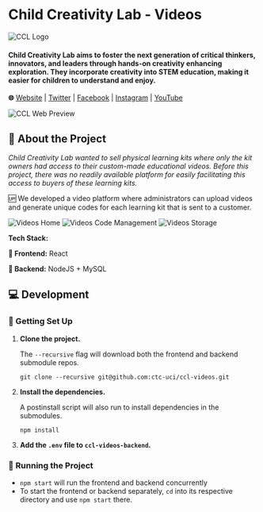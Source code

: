 # Child Creativity Lab - Videos
![CCL Logo](https://user-images.githubusercontent.com/45449494/130186262-a0855101-be2f-4cf2-a9fd-2c7ea289b115.png)
#### Child Creativity Lab aims to foster the next generation of critical thinkers, innovators, and leaders through hands-on creativity enhancing exploration. They incorporate creativity into STEM education, making it easier for children to understand and enjoy.

**🌐** [Website](https://childcreativitylab.org) | [Twitter](https://twitter.com/childcreativity) | [Facebook](https://www.facebook.com/childcreativitylab/) | [Instagram](https://www.instagram.com/childcreativitylab/) | [YouTube](https://www.youtube.com/channel/UCgMSq7Xy2oXarbaUBO2cQIA)


![CCL Web Preview](https://user-images.githubusercontent.com/45449494/130186401-0a6fde21-0def-4922-a209-f245d5d2a258.png)


## 🔎 About the Project

*Child Creativity Lab wanted to sell physical learning kits where only the kit owners had access to their custom-made educational videos. Before this project, there was no readily available platform for easily facilitating this access to buyers of these learning kits.*


🆙 We developed a video platform where administrators can upload videos and generate unique codes for each learning kit that is sent to a customer.

![Videos Home](https://user-images.githubusercontent.com/45449494/130187870-01cdc48d-d843-46c6-a793-de015a7c18b9.png)
![Videos Code Management](https://user-images.githubusercontent.com/45449494/130187874-d18a9105-9ada-42c6-bd98-19bd39ba4e69.png)
![Videos Storage](https://user-images.githubusercontent.com/45449494/130187878-286947f9-4a65-4d03-9b2b-968979f948b9.png)



**Tech Stack:**

**🔼 Frontend:** React

**🔽 Backend:** NodeJS + MySQL


## 💻 Development 

### 🔨 Getting Set Up

1. **Clone the project.**
	
	The `--recursive` flag will download both the frontend and backend submodule repos.  
    
    `git clone --recursive git@github.com:ctc-uci/ccl-videos.git`

2. **Install the dependencies.**

	A postinstall script will also run to install dependencies in the submodules.

	`npm install`

3. **Add the `.env` file to `ccl-videos-backend`.**


### 💨 Running the Project

- `npm start` will run the frontend and backend concurrently
- To start the frontend or backend separately, `cd` into its respective directory and use `npm start` there.

